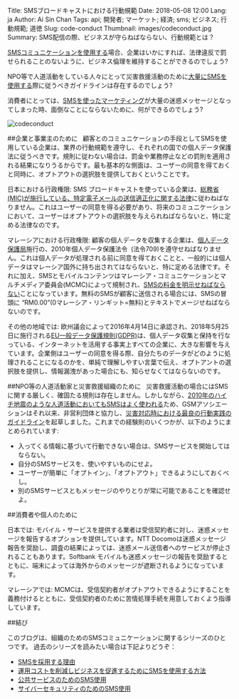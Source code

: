 Title: SMSブロードキャストにおける行動規範
Date: 2018-05-08 12:00
Lang: ja
Author: Ai Sin Chan
Tags: api; 開発者; マーケット; 経済; sms; ビジネス; 行動規範; 道徳
Slug: code-conduct
Thumbnail: images/codeconduct.jpg
Summary: SMS配信の際、ビジネスが守らねばならない、行動規範とは？　



[SMSコミュニケーションを使用する](https://www.xoxzo.com/ja/about/sms-api/)場合、企業はいかにすれば、法律違反で罰せられることのないように、ビジネス倫理を維持することができるのでしょう?

NPO等で人道活動をしている人々にとって災害救援活動のために[大量にSMSを使用する](https://www.xoxzo.com/ja/about/sms-api/)際に従うべきガイドラインは存在するのでしょう? 

消費者にとっては、[SMSを使ったマーケティング](https://www.xoxzo.com/ja/about/sms-api/)が大量の迷惑メッセージとなってしまった時、面倒なことにならないために、何ができるのでしょう?

![codeconduct](/images/codeconduct.jpg)

##企業と事業主のために
 
顧客とのコミュニケーションの手段としてSMSを使用している企業は、業界の行動規範を遵守し、それぞれの国での個人データ保護法に従うべきです。規則に従わない場合は、罰金や業務停止などの罰則を適用される結果になりうるからです。最も基本的な側面は、ユーザーの同意を得ておくと同時に、オプトアウトの選択肢を提供しておくということです。

日本における行政権限: 
SMS ブロードキャストを使っている企業は、[総務省(MIC)が施行している、特定電子メールの送信適正化に関する法律](http://www.soumu.go.jp/main_sosiki/joho_tsusin/d_syohi/m_mail.html?)に従わねばなりません。これはユーザーの同意を得る必要があり、将来のコミュニケーションにおいて、ユーザーはオプトアウトの選択肢を与えられねばならないと、特に定める法律なのです。

マレーシアにおける行政権限: 
顧客の個人データを収集する企業は、[個人データ保護局](http://www.pdp.gov.my/index.php/en/)施行の、2010年個人データ保護法令  (法令709)を遵守せねばなりません。これは個人データが処理される前に同意を得ておくことと、一般的には個人データはマレーシア国外に持ち出されてはならないと、特に定める法律です。それに加え、SMSとモバイルコンテンツはマレーシア・コミュニケーションとマルチメディア委員会(MCMC)によって規制され、[SMSの料金を明示せねばならない](https://www.skmm.gov.my/skmmgovmy/files/attachments/825138GuidelinesMobileContent.pdf)ことになっています。無料のSMSが顧客に送信される場合には、SMSの冒頭に “RM0.00”(0マレーシア・リンギット=無料)とテキストでメージせねばならないのです。

その他の地域では:
欧州議会によって2016年4月14日に承認され、2018年5月25日に施行される[EU一般データ保護規則(GDPR)](https://www.eugdpr.org/)は、個人データ収集と保持を行なっている、インターネットを活用する事実上すべての企業に、大きな影響を与えています。企業側はユーザーの同意を得る際、自分たちのデータがどのように処理されることになるのかを、単純で理解しやすい言葉で伝え、オプトアントの選択肢を提供し、情報漏洩があった場合にも、知らせなくてはならないのです。

##NPO等の人道活動家と災害救援組織のために
 
災害救援活動の場合にはSMSに関する厳しく、確固たる規則は存在しません。しかしながら、[2010年のハイチ地震のような人道活動においてもSMSはよく使われる](https://blog.xoxzo.com/ja/2018/04/18/mobile-public-service/)ため、GSMアソシエーションはそれ以来、非営利団体と協力し、[災害対応時における最良の行動実践のガイドライン](https://www.gsma.com/mobilefordevelopment/programme/mobile-for-humanitarian-innovation/towards-a-code-of-conduct-guidelines-for-the-use-of-sms-in-natural-disasters/)を起草しました。これまでの経験則のいくつかが、以下のようにまとめられています:

- 入ってくる情報に基づいて行動できない場合は、SMSサービスを開始してはならない。
- 自分のSMSサービスを、使いやすいものにせよ。
- ユーザーが簡単に「オプトイン」、「オプトアウト」できるようにしておくべし。
- 別のSMSサービスともメッセージのやりとりが常に可能であることを確認せよ。

##消費者や個人のために

日本では: 
モバイル・サービスを提供する業者は受信契約者に対し、迷惑メッセージを報告するオプションを提供しています。NTT Docomoは迷惑メッセージ報告を奨励し、調査の結果によっては、迷惑メール送信者へのサービスが停止されることもあります。Softbank モバイルも迷惑メッセージの報告を奨励するとともに、端末によっては海外からのメッセージが遮断されるようになっています。

マレーシアでは: 
MCMCは、受信契約者がオプトアウトできるようにすることを義務付けるとともに、受信契約者のために苦情処理手続を用意しておくよう指導しています。

##結び

このブログは、組織のためのSMSコミュニケーションに関するシリーズのひとつです。
過去のシリーズを読みたい場合は下記よりどうぞ：

- [SMSを採用する理由](https://blog.xoxzo.com/ja/2018/04/06/why-adopt-sms/)
- [運用コストを削減しビジネスを促進するためにSMSを使用する方法](https://blog.xoxzo.com/ja/2018/04/23/boost-your-business/)
- [公共サービスのためのSMS使用](https://blog.xoxzo.com/ja/2018/04/18/mobile-public-service/)
- [サイバーセキュリティのためのSMS使用](https://blog.xoxzo.com/ja/2018/04/27/2fa-cyber-security/)
